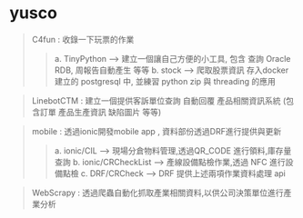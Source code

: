 # yusco

> C4fun : 收錄一下玩票的作業
>>a. TinyPython --> 建立一個讓自己方便的小工具, 包含 查詢 Oracle RDB, 周報告自動產生 等等
>>b. stock --> 爬取股票資訊 存入docker 建立的 postgresql 中, 並練習 python zip 與 threading 的應用
        
> LinebotCTM : 建立一個提供客訴單位查詢 自動回覆 產品相關資訊系統 (包含訂單 產品生產資訊 缺陷圖片 等等)

> mobile : 透過ionic開發mobile app , 資料部份透過DRF進行提供與更新
>>a. ionic/CIL --> 現場分倉物料管理,透過QR_CODE 進行領料,庫存量查詢
>>b. ionic/CRCheckList --> 產線設備點檢作業,透過 NFC 進行設備點檢
>>c. DRF/CRCheck --> DRF 提供上述兩項作業資料處理 api

> WebScrapy : 透過爬蟲自動化抓取產業相關資料,以供公司決策單位進行產業分析

